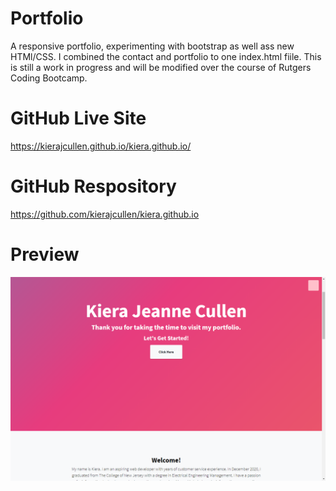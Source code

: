 # Portfolio
A responsive portfolio, experimenting with bootstrap as well ass new HTMl/CSS. I combined the contact and portfolio to one index.html fiile. This is still a work in progress and will be modified over the course of Rutgers Coding Bootcamp.

# GitHub Live Site
https://kierajcullen.github.io/kiera.github.io/

# GitHub Respository
https://github.com/kierajcullen/kiera.github.io

# Preview
![](img/github.png)


